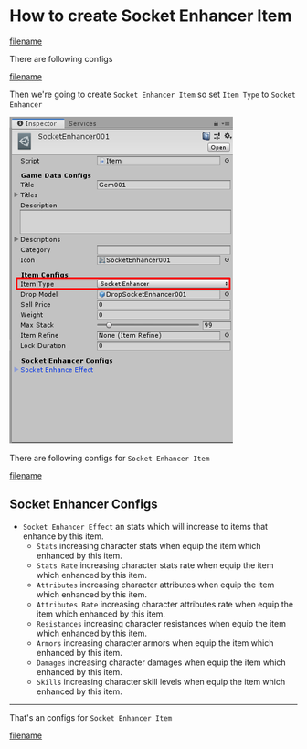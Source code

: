 # How to create Socket Enhancer Item

[filename](game-data/_item-create-scriptable-object.md ':include')

There are following configs

[filename](game-data/_game-data-generic-config.md ':include')

Then we're going to create `Socket Enhancer Item` so set `Item Type` to `Socket Enhancer`

![](../images/items/003-9.png)

There are following configs for `Socket Enhancer Item`

[filename](game-data/_item-generic-config.md ':include')

## Socket Enhancer Configs

- `Socket Enhancer Effect` an stats which will increase to items that enhance by this item. 
    * `Stats` increasing character stats when equip the item which enhanced by this item.
    * `Stats Rate` increasing character stats rate when equip the item which enhanced by this item.
    * `Attributes` increasing character attributes when equip the item which enhanced by this item.
    * `Attributes Rate` increasing character attributes rate when equip the item which enhanced by this item.
    * `Resistances` increasing character resistances when equip the item which enhanced by this item.
    * `Armors` increasing character armors when equip the item which enhanced by this item.
    * `Damages` increasing character damages when equip the item which enhanced by this item.
    * `Skills` increasing character skill levels when equip the item which enhanced by this item.

* * *

That's an configs for `Socket Enhancer Item`

[filename](game-data/_game-data-put-to-database.md ':include')